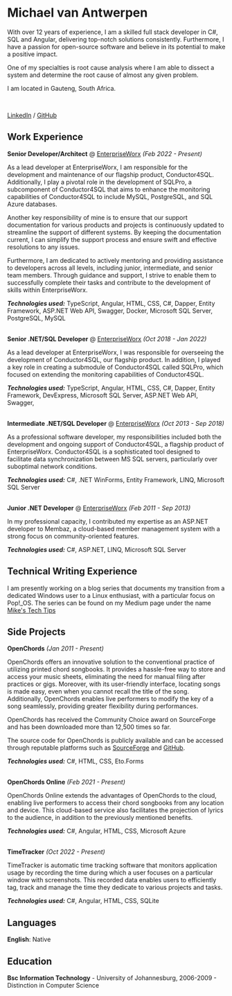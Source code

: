 # Michael van Antwerpen

With over 12 years of experience, I am a skilled full stack developer in C#, SQL and Angular, delivering top-notch
solutions consistently.
Furthermore, I have a passion for open-source software and believe in its potential to make a positive impact.

One of my specialties is root cause analysis where I am able to dissect a system and determine the root cause of
almost any given problem.

I am located in Gauteng, South Africa.

<br>

[LinkedIn](https://www.linkedin.com/in/michael-van-antwerpen-a6147872/) / [GitHub](https://github.com/wolfyreload?tab=repositories)

## Work Experience

**Senior Developer/Architect** @ [EnterpriseWorx](https://www.ewx.co.za/) _(Feb 2022 - Present)_ <br>

As a lead developer at EnterpriseWorx, I am responsible for the development and maintenance of our flagship product,
Conductor4SQL. Additionally, I play a pivotal role in the development of SQLPro, a subcomponent of Conductor4SQL that
aims to enhance the monitoring capabilities of Conductor4SQL to include MySQL, PostgreSQL, and SQL Azure databases.

Another key responsibility of mine is to ensure that our support documentation for various products and projects is
continuously updated to streamline the support of different systems. By keeping the documentation current, I can
simplify the support process and ensure swift and effective resolutions to any issues.

Furthermore, I am dedicated to actively mentoring and providing assistance to developers across all levels, including
junior, intermediate, and senior team members. Through guidance and support, I strive to enable them to successfully
complete their tasks and contribute to the development of skills within EnterpriseWorx.

**_Technologies used:_** TypeScript, Angular, HTML, CSS, C#, Dapper, Entity Framework, ASP.NET Web API, Swagger,
Docker,
Microsoft SQL Server, PostgreSQL, MySQL
<br><br>

**Senior .NET/SQL Developer** @ [EnterpriseWorx](https://www.ewx.co.za/) _(Oct 2018 - Jan 2022)_ <br>

As a lead developer at EnterpriseWorx, I was responsible for overseeing the development of Conductor4SQL, our flagship
product. In addition, I played a key role in creating a submodule of Conductor4SQL called SQLPro, which focused on
extending the monitoring capabilities of Conductor4SQL.

**_Technologies used:_** TypeScript, Angular, HTML, CSS, C#, Dapper, Entity Framework, DevExpress,
Microsoft SQL Server, ASP.NET Web API, Swagger,
<br><br>

**Intermediate .NET/SQL Developer** @ [EnterpriseWorx](https://www.ewx.co.za/) _(Oct 2013 - Sep 2018)_ <br>

As a professional software developer, my responsibilities included both the development and ongoing support of
Conductor4SQL, a flagship product of EnterpriseWorx. Conductor4SQL is a sophisticated tool designed to facilitate data
synchronization between MS SQL servers, particularly over suboptimal network conditions.

**_Technologies used:_** C#, .NET WinForms, Entity Framework, LINQ, Microsoft SQL Server
<br><br>

**Junior .NET Developer** @ [EnterpriseWorx](https://www.ewx.co.za/) _(Feb 2011 - Sep 2013)_ <br>

In my professional capacity, I contributed my expertise as an ASP.NET developer to Membaz, a cloud-based member
management system with a strong focus on community-oriented features.

**_Technologies used:_** C#, ASP.NET, LINQ, Microsoft SQL Server

## Technical Writing Experience

I am presently working on a blog series that documents my transition from a dedicated Windows user to a Linux
enthusiast, with a particular focus on Pop!_OS. The series can be found on my Medium page under the
name [Mike's Tech Tips](https://medium.com/@mikes-tech-tips)

## Side Projects

**OpenChords** _(Jan 2011 - Present)_ <br>

OpenChords offers an innovative solution to the conventional practice of utilizing printed chord songbooks. It provides
a hassle-free way to store and access your music sheets, eliminating the need for manual filing after practices or gigs.
Moreover, with its user-friendly interface, locating songs is made easy, even when you cannot recall the title of the song.
Additionally, OpenChords enables live performers to modify the key of a song seamlessly, providing greater flexibility
during performances.

OpenChords has received the Community Choice award on SourceForge and has been downloaded more than 12,500 times so far.

The source code for OpenChords is publicly available and can be accessed through reputable platforms such
as [SourceForge](https://sourceforge.net/projects/openchords/) and [GitHub](https://github.com/wolfyreload/OpenChords).

**_Technologies used:_** C#, HTML, CSS, Eto.Forms
<br><br>

**OpenChords Online** _(Feb 2021 - Present)_ <br>

OpenChords Online extends the advantages of OpenChords to the cloud, enabling live performers to access their chord
songbooks from any location and device. This cloud-based service also facilitates the projection of lyrics to the
audience, in addition to the previously mentioned benefits.

**_Technologies used:_** C#, Angular, HTML, CSS, Microsoft Azure
<br><br>

**TimeTracker** _(Oct 2022 - Present)_ <br>

TimeTracker is automatic time tracking software that monitors application usage by recording the time during which a
user focuses on a particular window with screenshots. This recorded data enables users to efficiently tag, track and
manage the time they
dedicate to various projects and tasks.

**_Technologies used:_** C#, Angular, HTML, CSS, SQLite

## Languages

**English**: Native

## Education

**Bsc Information Technology** - University of Johannesburg, 2006-2009 - Distinction in Computer Science
